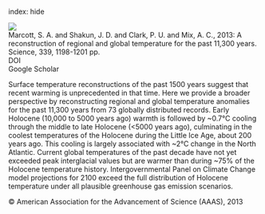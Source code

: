 index: hide

<div class="Citation">
    <div class="Citation-thumb CitationThumb-linked"  data-href="https://doi.org/10.1126/science.1228026">
      <img src="https://static.claimspace.cloud/climate-study-static/refs/thumbs/10/Marcott_et_al_2013-thumb.png" />
    </div>

  <div class="Citation-body">
    <div class="Citation-text">Marcott, S. A. and Shakun, J. D.  and Clark, P. U.  and Mix, A. C., 2013: A reconstruction of regional and global temperature for the past 11,300 years. <span class="Article-journal">Science, </span><span class="Article-volume">339, </span>1198-1201 pp.</div>
    <div class="Citation-links">
      <div class="CitationLink" data-href="https://doi.org/10.1126/science.1228026">
        <div class="CitationLink-icon CitationLink-Doi"></div>
        <div class="CitationLink-text">DOI</div>
      </div>
      <div class="CitationLink" data-href="https://scholar.google.com/scholar?q=10.1126/science.1228026">
        <div class="CitationLink-icon CitationLink-Scholar"></div>
        <div class="CitationLink-text">Google Scholar</div>
      </div>
    </div>
  </div>
</div>

Surface temperature reconstructions of the past 1500 years suggest that recent warming is unprecedented in that time. Here we provide a broader perspective by reconstructing regional and global temperature anomalies for the past 11,300 years from 73 globally distributed records. Early Holocene (10,000 to 5000 years ago) warmth is followed by ~0.7°C cooling through the middle to late Holocene (<5000 years ago), culminating in the coolest temperatures of the Holocene during the Little Ice Age, about 200 years ago. This cooling is largely associated with ~2°C change in the North Atlantic. Current global temperatures of the past decade have not yet exceeded peak interglacial values but are warmer than during ~75% of the Holocene temperature history. Intergovernmental Panel on Climate Change model projections for 2100 exceed the full distribution of Holocene temperature under all plausible greenhouse gas emission scenarios.

<div class="Citation-copy">
&copy; American Association for the Advancement of Science (AAAS), 2013
</div>